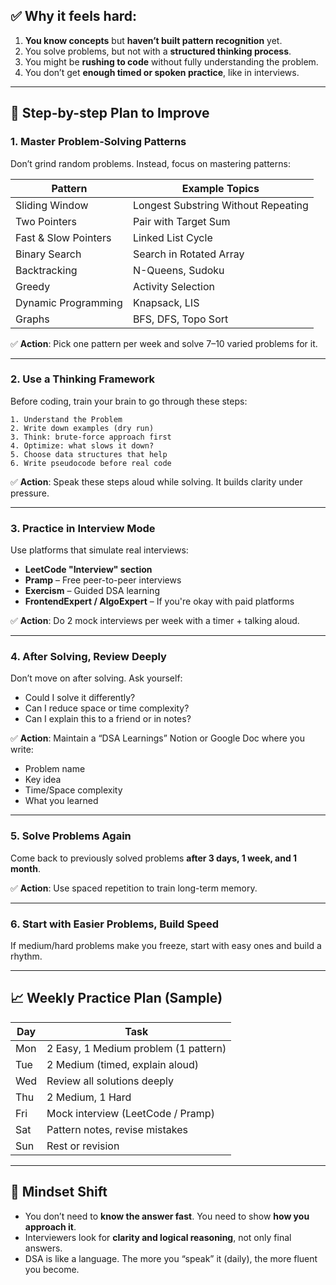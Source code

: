 

## ✅ Why it feels hard:

1. **You know concepts** but **haven’t built pattern recognition** yet.
2. You solve problems, but not with a **structured thinking process**.
3. You might be **rushing to code** without fully understanding the problem.
4. You don’t get **enough timed or spoken practice**, like in interviews.

---

## 🔁 Step-by-step Plan to Improve

### 1. **Master Problem-Solving Patterns**

Don’t grind random problems. Instead, focus on mastering patterns:

| Pattern              | Example Topics                      |
| -------------------- | ----------------------------------- |
| Sliding Window       | Longest Substring Without Repeating |
| Two Pointers         | Pair with Target Sum                |
| Fast & Slow Pointers | Linked List Cycle                   |
| Binary Search        | Search in Rotated Array             |
| Backtracking         | N-Queens, Sudoku                    |
| Greedy               | Activity Selection                  |
| Dynamic Programming  | Knapsack, LIS                       |
| Graphs               | BFS, DFS, Topo Sort                 |

✅ **Action**: Pick one pattern per week and solve 7–10 varied problems for it.

---

### 2. **Use a Thinking Framework**

Before coding, train your brain to go through these steps:

```
1. Understand the Problem
2. Write down examples (dry run)
3. Think: brute-force approach first
4. Optimize: what slows it down?
5. Choose data structures that help
6. Write pseudocode before real code
```

✅ **Action**: Speak these steps aloud while solving. It builds clarity under pressure.

---

### 3. **Practice in Interview Mode**

Use platforms that simulate real interviews:

* **LeetCode "Interview" section**
* **Pramp** – Free peer-to-peer interviews
* **Exercism** – Guided DSA learning
* **FrontendExpert / AlgoExpert** – If you're okay with paid platforms

✅ **Action**: Do 2 mock interviews per week with a timer + talking aloud.

---

### 4. **After Solving, Review Deeply**

Don’t move on after solving. Ask yourself:

* Could I solve it differently?
* Can I reduce space or time complexity?
* Can I explain this to a friend or in notes?

✅ **Action**: Maintain a “DSA Learnings” Notion or Google Doc where you write:

* Problem name
* Key idea
* Time/Space complexity
* What you learned

---

### 5. **Solve Problems Again**

Come back to previously solved problems **after 3 days, 1 week, and 1 month**.

✅ **Action**: Use spaced repetition to train long-term memory.

---

### 6. **Start with Easier Problems, Build Speed**

If medium/hard problems make you freeze, start with easy ones and build a rhythm.

---

## 📈 Weekly Practice Plan (Sample)

| Day | Task                                 |
| --- | ------------------------------------ |
| Mon | 2 Easy, 1 Medium problem (1 pattern) |
| Tue | 2 Medium (timed, explain aloud)      |
| Wed | Review all solutions deeply          |
| Thu | 2 Medium, 1 Hard                     |
| Fri | Mock interview (LeetCode / Pramp)    |
| Sat | Pattern notes, revise mistakes       |
| Sun | Rest or revision                     |

---

## 🧠 Mindset Shift

* You don’t need to **know the answer fast**. You need to show **how you approach it**.
* Interviewers look for **clarity and logical reasoning**, not only final answers.
* DSA is like a language. The more you “speak” it (daily), the more fluent you become.

